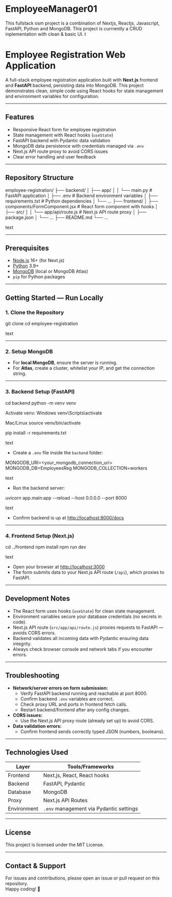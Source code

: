 # EmployeeManager01
This fullstack osm project is a combination of Nextjs, Reactjs, Javascript,  FastAPI, Python and MongoDB. This project is currrently a CRUD inplementation with clean &amp; basic UI.
t
# Employee Registration Web Application

A full-stack employee registration application built with **Next.js** frontend and **FastAPI** backend, persisting data into MongoDB. This project demonstrates clean, simple code using React hooks for state management and environment variables for configuration.

---

## Features

- Responsive React form for employee registration
- State management with React hooks (`useState`)
- FastAPI backend with Pydantic data validation
- MongoDB data persistence with credentials managed via `.env`
- Next.js API route proxy to avoid CORS issues
- Clear error handling and user feedback

---

## Repository Structure

employee-registration/
├── backend/
│ ├── app/
│ │ └── main.py # FastAPI application
│ ├── .env # Backend environment variables
│ ├── requirements.txt # Python dependencies
│ └── ...
├── frontend/
│ ├── components/FormComponent.jsx # React form component with hooks
│ ├── src/
│ │ └── app/api/route.js # Next.js API route proxy
│ ├── package.json
│ └── ...
├── README.md
└── ...

text

---

## Prerequisites

- [Node.js](https://nodejs.org/en/download/) 16+ (for Next.js)
- [Python](https://www.python.org/downloads/) 3.9+
- [MongoDB](https://www.mongodb.com/try/download/community) (local or MongoDB Atlas)
- `pip` for Python packages

---

## Getting Started — Run Locally

### 1. Clone the Repository

git clone <repository-url>
cd employee-registration

text

---

### 2. Setup MongoDB

- For **local MongoDB**, ensure the server is running.
- For **Atlas**, create a cluster, whitelist your IP, and get the connection string.

---

### 3. Backend Setup (FastAPI)

cd backend
python -m venv venv

Activate venv:
Windows
venv\Scripts\activate

Mac/Linux
source venv/bin/activate

pip install -r requirements.txt

text

- Create a `.env` file inside the `backend` folder:

MONGODB_URI=<your_mongodb_connection_uri>
MONGODB_DB=EmployeesReg
MONGODB_COLLECTION=workers

text

- Run the backend server:

uvicorn app.main:app --reload --host 0.0.0.0 --port 8000

text

- Confirm backend is up at [http://localhost:8000/docs](http://localhost:8000/docs)

---

### 4. Frontend Setup (Next.js)

cd ../frontend
npm install
npm run dev

text

- Open your browser at [http://localhost:3000](http://localhost:3000)
- The form submits data to your Next.js API route (`/api`), which proxies to FastAPI.

---

## Development Notes

- The React form uses hooks (`useState`) for clean state management.
- Environment variables secure your database credentials (no secrets in code).
- Next.js API route (`src/app/api/route.js`) proxies requests to FastAPI — avoids CORS errors.
- Backend validates all incoming data with Pydantic ensuring data integrity.
- Always check browser console and network tabs if you encounter errors.

---

## Troubleshooting

- **Network/server errors on form submission:**
  - Verify FastAPI backend running and reachable at port 8000.
  - Confirm backend `.env` variables are correct.
  - Check proxy URL and ports in frontend fetch calls.
  - Restart backend/frontend after any config changes.
- **CORS issues:**
  - Use the Next.js API proxy route (already set up) to avoid CORS.
- **Data validation errors:**
  - Confirm frontend sends correctly typed JSON (numbers, booleans).

---

## Technologies Used

| Layer           | Tools/Frameworks                   |
|-----------------|----------------------------------|
| Frontend        | Next.js, React, React hooks      |
| Backend         | FastAPI, Pydantic                |
| Database        | MongoDB                         |
| Proxy           | Next.js API Routes               |
| Environment     | `.env` management via Pydantic settings  |

---

## License

This project is licensed under the MIT License.

---

## Contact & Support

For issues and contributions, please open an issue or pull request on this repository.  
Happy coding! 🚀
